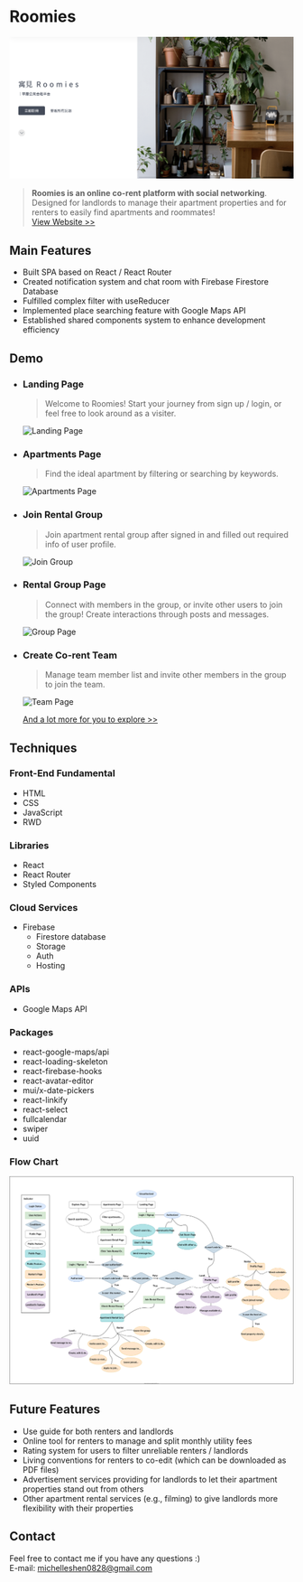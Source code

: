 # Roomies

![roomies](./src/images/readme.png "This is a cover image.")

> **Roomies is an online co-rent platform with social networking**. Designed for landlords to manage their apartment properties and for renters to easily find apartments and roommates!\
> [View Website >>](https://roomies-f03cd.web.app/)

## Main Features

- Built SPA based on React / React Router
- Created notification system and chat room with Firebase Firestore Database
- Fulfilled complex filter with useReducer
- Implemented place searching feature with Google Maps API
- Established shared components system to enhance development efficiency

## Demo

- ### **Landing Page**

  > Welcome to Roomies! Start your journey from sign up / login, or feel free to look around as a visiter.

  ![Landing Page](./README/landing.gif "Landing Page")

- ### **Apartments Page**

  > Find the ideal apartment by filtering or searching by keywords.

  ![Apartments Page](./README/apartments.gif "Apartments Page")

- ### **Join Rental Group**

  > Join apartment rental group after signed in and filled out required info of user profile.

  ![Join Group](./README/joingroup.gif "Join Group!")

- ### **Rental Group Page**

  > Connect with members in the group, or invite other users to join the group! Create interactions through posts and messages.

  ![Group Page](./README/group.gif "Group Page")

- ### **Create Co-rent Team**

  > Manage team member list and invite other members in the group to join the team.

  ![Team Page](./README/team.gif "Team Page")

  [And a lot more for you to explore >>](https://roomies-f03cd.web.app/)

## Techniques

### Front-End Fundamental

- HTML
- CSS
- JavaScript
- RWD

### Libraries

- React
- React Router
- Styled Components

### Cloud Services

- Firebase
  - Firestore database
  - Storage
  - Auth
  - Hosting

### APIs

- Google Maps API

### Packages

- react-google-maps/api
- react-loading-skeleton
- react-firebase-hooks
- react-avatar-editor
- mui/x-date-pickers
- react-linkify
- react-select
- fullcalendar
- swiper
- uuid

### Flow Chart

![Flow Chart](./README/flow.drawio.svg "Flow Chart")

## Future Features

- Use guide for both renters and landlords
- Online tool for renters to manage and split monthly utility fees
- Rating system for users to filter unreliable renters / landlords
- Living conventions for renters to co-edit (which can be downloaded as PDF files)
- Advertisement services providing for landlords to let their apartment properties stand out from others
- Other apartment rental services (e.g., filming) to give landlords more flexibility with their properties

## Contact

Feel free to contact me if you have any questions :) \
E-mail: michelleshen0828@gmail.com
